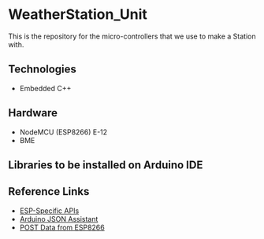 # WeatherStation_Unit
This is the repository for the micro-controllers that we use to make a Station with.

Technologies
------------
* Embedded C++

Hardware
--------
* NodeMCU (ESP8266) E-12
* BME

Libraries to be installed on Arduino IDE
---------------

Reference Links
---------------
* [ESP-Specific APIs](http://arduino.esp8266.com/Arduino/versions/2.1.0/doc/libraries.html)
* [Arduino JSON Assistant](https://arduinojson.org/v6/assistant/)
* [POST Data from ESP8266](https://stackoverflow.com/questions/41371156/esp8266-and-post-request)



